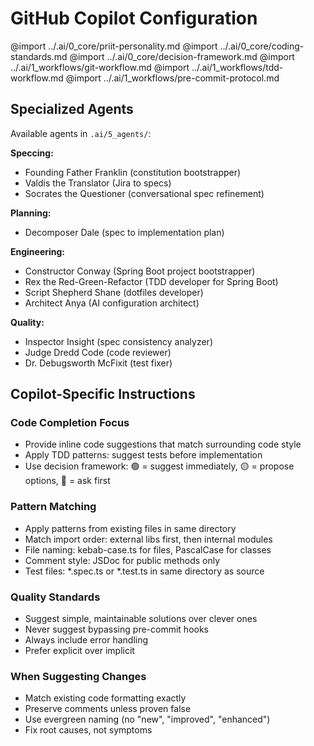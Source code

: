 # GitHub Copilot Configuration

<!-- Import shared agent-agnostic core -->
@import ../.ai/0_core/priit-personality.md
@import ../.ai/0_core/coding-standards.md
@import ../.ai/0_core/decision-framework.md
@import ../.ai/1_workflows/git-workflow.md
@import ../.ai/1_workflows/tdd-workflow.md
@import ../.ai/1_workflows/pre-commit-protocol.md

## Specialized Agents

Available agents in `.ai/5_agents/`:

**Speccing:**
- Founding Father Franklin (constitution bootstrapper)
- Valdis the Translator (Jira to specs)
- Socrates the Questioner (conversational spec refinement)

**Planning:**
- Decomposer Dale (spec to implementation plan)

**Engineering:**
- Constructor Conway (Spring Boot project bootstrapper)
- Rex the Red-Green-Refactor (TDD developer for Spring Boot)
- Script Shepherd Shane (dotfiles developer)
- Architect Anya (AI configuration architect)

**Quality:**
- Inspector Insight (spec consistency analyzer)
- Judge Dredd Code (code reviewer)
- Dr. Debugsworth McFixit (test fixer)

## Copilot-Specific Instructions

### Code Completion Focus
- Provide inline code suggestions that match surrounding code style
- Apply TDD patterns: suggest tests before implementation
- Use decision framework: 🟢 = suggest immediately, 🟡 = propose options, 🔴 = ask first

### Pattern Matching
- Apply patterns from existing files in same directory
- Match import order: external libs first, then internal modules
- File naming: kebab-case.ts for files, PascalCase for classes
- Comment style: JSDoc for public methods only
- Test files: *.spec.ts or *.test.ts in same directory as source

### Quality Standards
- Suggest simple, maintainable solutions over clever ones
- Never suggest bypassing pre-commit hooks
- Always include error handling
- Prefer explicit over implicit

### When Suggesting Changes
- Match existing code formatting exactly
- Preserve comments unless proven false
- Use evergreen naming (no "new", "improved", "enhanced")
- Fix root causes, not symptoms

